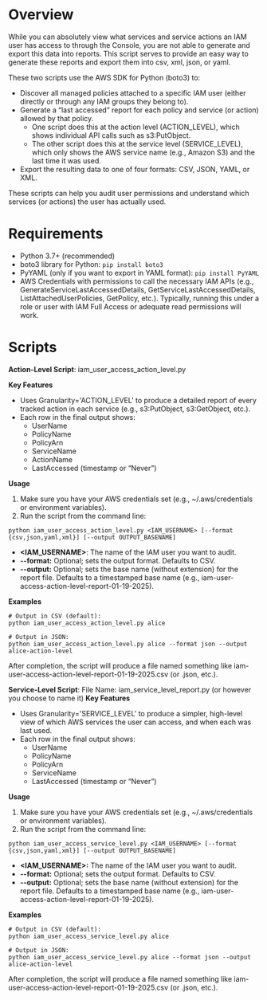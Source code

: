 # Overview
While you can absolutely view what services and service actions an IAM user has access to through the Console, you are not able to generate and export this data into reports. This script serves to provide an easy way to generate these reports and export them into csv, xml, json, or yaml.

These two scripts use the AWS SDK for Python (boto3) to:

- Discover all managed policies attached to a specific IAM user (either directly or through any IAM groups they belong to).
- Generate a “last accessed” report for each policy and service (or action) allowed by that policy.
    - One script does this at the action level (ACTION_LEVEL), which shows individual API calls such as s3:PutObject.
    - The other script does this at the service level (SERVICE_LEVEL), which only shows the AWS service name (e.g., Amazon S3) and the last time it was used.
- Export the resulting data to one of four formats: CSV, JSON, YAML, or XML.

These scripts can help you audit user permissions and understand which services (or actions) the user has actually used.

# Requirements

- Python 3.7+ (recommended)
- boto3 library for Python:
``
pip install boto3
``
- PyYAML (only if you want to export in YAML format):
``
pip install PyYAML
``
- AWS Credentials with permissions to call the necessary IAM APIs (e.g., GenerateServiceLastAccessedDetails, GetServiceLastAccessedDetails, ListAttachedUserPolicies, GetPolicy, etc.). Typically, running this under a role or user with IAM Full Access or adequate read permissions will work.

# Scripts

**Action-Level Script**: iam_user_access_action_level.py

**Key Features**
- Uses Granularity='ACTION_LEVEL' to produce a detailed report of every tracked action in each service (e.g., s3:PutObject, s3:GetObject, etc.).
- Each row in the final output shows:
    - UserName
    - PolicyName
    - PolicyArn
    - ServiceName
    - ActionName
    - LastAccessed (timestamp or “Never”)

**Usage**
1. Make sure you have your AWS credentials set (e.g., ~/.aws/credentials or environment variables).
2. Run the script from the command line:
```
python iam_user_access_action_level.py <IAM_USERNAME> [--format {csv,json,yaml,xml}] [--output OUTPUT_BASENAME]
```
- **<IAM_USERNAME>**: The name of the IAM user you want to audit.
- **--format:** Optional; sets the output format. Defaults to CSV.
- **--output:** Optional; sets the base name (without extension) for the report file. Defaults to a timestamped base name (e.g., iam-user-access-action-level-report-01-19-2025).

**Examples**
```
# Output in CSV (default):
python iam_user_access_action_level.py alice

# Output in JSON:
python iam_user_access_action_level.py alice --format json --output alice-action-level
```
After completion, the script will produce a file named something like iam-user-access-action-level-report-01-19-2025.csv (or .json, etc.).

**Service-Level Script**: File Name: iam_service_level_report.py (or however you choose to name it)
**Key Features**
- Uses Granularity='SERVICE_LEVEL' to produce a simpler, high-level view of which AWS services the user can access, and when each was last used.
- Each row in the final output shows:
    - UserName
    - PolicyName
    - PolicyArn
    - ServiceName
     - LastAccessed (timestamp or “Never”)

**Usage**
1. Make sure you have your AWS credentials set (e.g., ~/.aws/credentials or environment variables).
2. Run the script from the command line:
```
python iam_user_access_service_level.py <IAM_USERNAME> [--format {csv,json,yaml,xml}] [--output OUTPUT_BASENAME]
```
- **<IAM_USERNAME>:** The name of the IAM user you want to audit.
- **--format:** Optional; sets the output format. Defaults to CSV.
- **--output:** Optional; sets the base name (without extension) for the report file. Defaults to a timestamped base name (e.g., iam-user-access-action-level-report-01-19-2025).

**Examples**
```
# Output in CSV (default):
python iam_user_access_service_level.py alice

# Output in JSON:
python iam_user_access_service_level.py alice --format json --output alice-action-level
```
After completion, the script will produce a file named something like iam-user-access-action-level-report-01-19-2025.csv (or .json, etc.).
